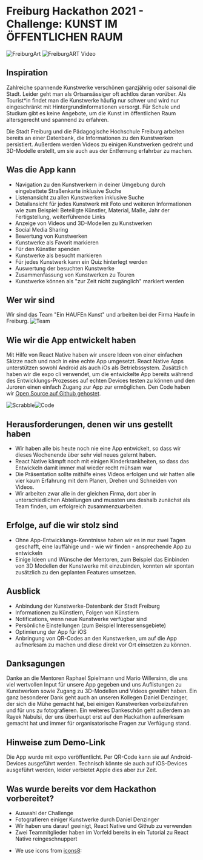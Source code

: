 # Freiburg Hackathon 2021 - Challenge: KUNST IM ÖFFENTLICHEN RAUM

![FreiburgArt](https://i.imgur.com/90G9T1P.png)
![FreiburgART Video](https://youtu.be/bdpGubNyo3w)
## Inspiration

Zahlreiche spannende Kunstwerke verschönen ganzjährig oder saisonal die Stadt. 
Leider geht man als Ortsansässiger oft achtlos daran vorüber. 
Als Tourist*in findet man die Kunstwerke häufig nur schwer und wird nur eingeschränkt mit Hintergrundinformationen versorgt.
Für Schule und Studium gibt es keine Angebote, um die Kunst im öffentlichen Raum altersgerecht und spannend zu erfahren.

Die Stadt Freiburg und die Pädagogische Hochschule Freiburg arbeiten bereits an einer Datenbank, die Informationen zu den Kunstwerken persistiert. Außerdem werden Videos zu einigen Kunstwerken gedreht und 3D-Modelle erstellt, um sie auch aus der Entfernung erfahrbar zu machen.

## Was die App kann

- Navigation zu den Kunstwerkern in deiner Umgebung durch eingebettete Straßenkarte inklusive Suche
- Listenansicht zu allen Kunstwerken inklusive Suche
- Detailansicht für jedes Kunstwerk mit Foto und weiteren Informationen wie zum Beispiel: Beteiligte Künstler, Material, Maße, Jahr der Fertigstellung, weiterführende Links
- Anzeige von Videos und 3D-Modellen zu Kunstwerken
- Social Media Sharing
- Bewertung von Kunstwerken
- Kunstwerke als Favorit markieren
- Für den Künstler spenden
- Kunstwerke als besucht markieren
- Für jedes Kunstwerk kann ein Quiz hinterlegt werden
- Auswertung der besuchten Kunstwerke
- Zusammenfassung von Kunstwerken zu Touren
- Kunstwerke können als "zur Zeit nicht zugänglich" markiert werden

## Wer wir sind
Wir sind das Team "Ein HAUFEn Kunst" und arbeiten bei der Firma Haufe in Freiburg.
![Team](https://i.imgur.com/iBMpsEc.png)

## Wie wir die App entwickelt haben
Mit Hilfe von React Native haben wir unsere Ideen von einer einfachen Skizze nach und nach in eine echte App umgesetzt. React Native Apps unterstützen sowohl Android als auch iOs als Betriebssystem. Zusätzlich haben wir die expo cli verwendet, um die entwickelte App bereits während des Entwicklungs-Prozesses auf echten Devices testen zu können und den Juroren einen einfach Zugang zur App zur ermöglichen. Den Code haben wir [Open Source auf Github gehostet](https://github.com/VILLAN3LL3/HaufeHackathonFreiburg2021).

![Scrabble](https://i.imgur.com/8xF46ZR.png)![Code](https://i.imgur.com/g8IUBEG.png)

## Herausforderungen, denen wir uns gestellt haben
- Wir haben alle bis heute noch nie eine App entwickelt, so dass wir dieses Wochenende über sehr viel neues gelernt haben.
- React Native kämpft noch mit einigen Kinderkrankheiten, so dass das Entwickeln damit immer mal wieder recht mühsam war
- Die Präsentation sollte mithilfe eines Videos erfolgen und wir hatten alle vier kaum Erfahrung mit dem Planen, Drehen und Schneiden von Videos.
- Wir arbeiten zwar alle in der gleichen Firma, dort aber in unterschiedlichen Abteilungen und mussten uns deshalb zunächst als Team finden, um erfolgreich zusammenzuarbeiten.

## Erfolge, auf die wir stolz sind
- Ohne App-Entwicklungs-Kenntnisse haben wir es in nur zwei Tagen geschafft, eine lauffähige und - wie wir finden - ansprechende App zu entwickeln
- Einige Ideen und Wünsche der Mentoren, zum Beispiel das Einbinden von 3D Modellen der Kunstwerke mit einzubinden, konnten wir spontan zusätzlich zu den geplanten Features umsetzen.

## Ausblick
- Anbindung der Kunstwerke-Datenbank der Stadt Freiburg
- Informationen zu Künstlern, Folgen von Künstlern
- Notifications, wenn neue Kunstwerke verfügbar sind
- Persönliche Einstellungen (zum Beispiel Interessensgebiete)
- Optimierung der App für iOS
- Anbringung von QR-Codes an den Kunstwerken, um auf die App aufmerksam zu machen und diese direkt vor Ort einsetzen zu können.

## Danksagungen
Danke an die Mentoren Raphael Spielmann und Mario Willersinn, die uns viel wertvollen Input für unsere App gegeben und uns Auflistungen zu Kunstwerken sowie Zugang zu 3D-Modellen und Videos gewährt haben.
Ein ganz besonderer Dank geht auch an unseren Kollegen Daniel Denzinger, der sich die Mühe gemacht hat, bei einigen Kunstwerken vorbeizufahren und für uns zu fotografieren.
Ein weiteres Dankeschön geht außerdem an Rayek Nabulsi, der uns überhaupt erst auf den Hackathon aufmerksam gemacht hat und immer für organisatorische Fragen zur Verfügung stand.

## Hinweise zum Demo-Link
Die App wurde mit expo veröffentlicht. Per QR-Code kann sie auf Android-Devices ausgeführt werden. Technisch könnte sie auch auf iOS-Devices ausgeführt werden, leider verbietet Apple dies aber zur Zeit. 

## Was wurde bereits vor dem Hackathon vorbereitet?
- Auswahl der Challenge
- Fotografieren einiger Kunstwerke durch Daniel Denzinger
- Wir haben uns darauf geeinigt, React Native und Github zu verwenden
- Zwei Teammitglieder haben im Vorfeld bereits in ein Tutorial zu React Native reingeschnuppert

* We use icons from [icons8](https://icons8.com):
